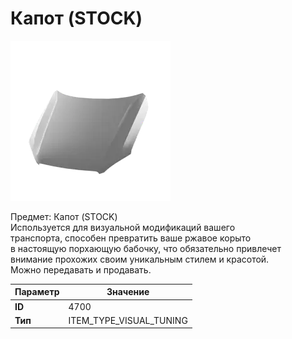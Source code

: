 # Капот (STOCK)

![Item Image](../img/4700.webp?raw=true)

Предмет: Капот (STOCK)<br>Используется для визуальной модификаций вашего<br>транспорта, способен превратить ваше ржавое корыто<br>в настоящую порхающую бабочку, что обязательно привлечет<br>внимание прохожих своим уникальным стилем и красотой.<br>Можно передавать и продавать.


| Параметр | Значение |
|----------|----------|
| **ID** | 4700 |
| **Тип** | ITEM_TYPE_VISUAL_TUNING |

